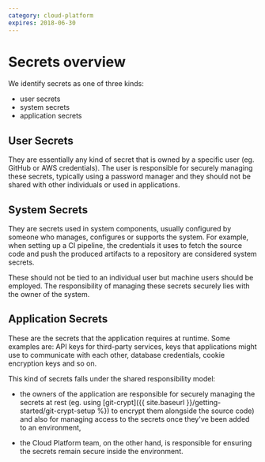 ```yaml
---
category: cloud-platform
expires: 2018-06-30
---
```

# Secrets overview

We identify secrets as one of three kinds:
- user secrets
- system secrets
- application secrets

## User Secrets

They are essentially any kind of secret that is owned by a specific user (eg. GitHub or AWS credentials). The user is responsible for securely managing these secrets, typically using a password manager and they should not be shared with other individuals or used in applications.

## System Secrets

They are secrets used in system components, usually configured by someone who manages, configures or supports the system. For example, when setting up a CI pipeline, the credentials it uses to fetch the source code and push the produced artifacts to a repository are considered system secrets.

These should not be tied to an individual user but machine users should be employed. The responsibility of managing these secrets securely lies with the owner of the system.

## Application Secrets

These are the secrets that the application requires at runtime. Some examples are: API keys for third-party services, keys that applications might use to communicate with each other, database credentials, cookie encryption keys and so on.

This kind of secrets falls under the shared responsibility model:

- the owners of the application are responsible for securely managing the secrets at rest (eg. using [git-crypt]({{ site.baseurl }}/getting-started/git-crypt-setup %}) to encrypt them alongside the source code) and also for managing access to the secrets once they've been added to an environment,

- the Cloud Platform team, on the other hand, is responsible for ensuring the secrets remain secure inside the environment.
